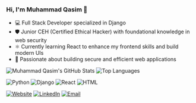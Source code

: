 ### Hi, I'm Muhammad Qasim 👋

- 💻 Full Stack Developer specialized in Django  
- 🛡️ Junior CEH (Certified Ethical Hacker) with foundational knowledge in web security  
- ⚛️ Currently learning React to enhance my frontend skills and build modern UIs  
- 🚀 Passionate about building secure and efficient web applications  

![Muhammad Qasim's GitHub Stats](https://github-readme-stats.vercel.app/api?username=mzr-qasim&show_icons=true&theme=tokyonight)
![Top Languages](https://github-readme-stats.vercel.app/api/top-langs/?username=mzr-qasim&layout=compact&theme=tokyonight)

![Python](https://img.shields.io/badge/Python-3776AB?style=for-the-badge&logo=python&logoColor=white)
![Django](https://img.shields.io/badge/Django-092E20?style=for-the-badge&logo=django&logoColor=white)
![React](https://img.shields.io/badge/React-20232A?style=for-the-badge&logo=react&logoColor=61DAFB)
![HTML](https://img.shields.io/badge/HTML5-E34F26?style=for-the-badge&logo=html5&logoColor=white)


[![Website](https://img.shields.io/badge/Website-%230077B5?style=for-the-badge&logo=google-chrome&logoColor=white)](https://www.malikqasim.info)
[![LinkedIn](https://img.shields.io/badge/LinkedIn-%230077B5?style=for-the-badge&logo=linkedin&logoColor=white)](https://www.linkedin.com/in/muhammad-qasim-a5ba3224a/)
[![Email](https://img.shields.io/badge/Email-D14836?style=for-the-badge&logo=gmail&logoColor=white)](mailto:your.malikqasim20051@gmail.com)



